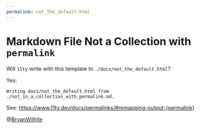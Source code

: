 ```yaml
---
permalink: not_the_default.html
---
```


# Markdown File Not a Collection with `permalink`

Will `11ty` write with this template to `./docs/not_the_default.html`?

Yes:

```console
Writing docs/not_the_default.html from ./not_in_a_collection_with_permalink.md.
```

See: <https://www.11ty.dev/docs/permalinks/#remapping-output-(permalink)>

@[BryanWilhite](https://twitter.com/BryanWilhite)
